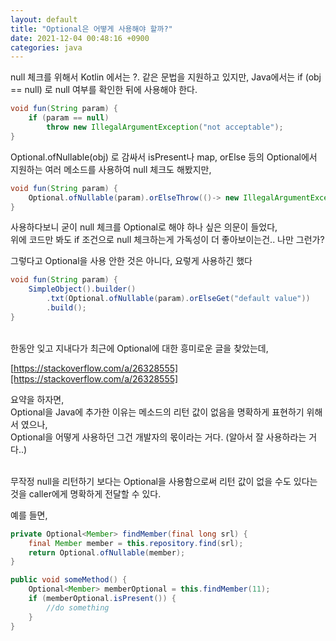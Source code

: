```yaml
---
layout: default
title: "Optional은 어떻게 사용해야 할까?"
date: 2021-12-04 00:48:16 +0900
categories: java
---
```


null 체크를 위해서 Kotlin 에서는 ?. 같은 문법을 지원하고 있지만, Java에서는 if (obj == null) 로 null 여부를 확인한 뒤에 사용해야 한다.

```java
void fun(String param) {
    if (param == null)
        throw new IllegalArgumentException("not acceptable");
}
```

Optional.ofNullable(obj) 로 감싸서 isPresent나 map, orElse 등의 Optional에서 지원하는
여러 메소드를 사용하여 null 체크도 해봤지만,

```java
void fun(String param) {
    Optional.ofNullable(param).orElseThrow(()-> new IllegalArgumentException("not acceptable"));
}
```

사용하다보니 굳이 null 체크를 Optional로 해야 하나 싶은 의문이 들었다,  
위에 코드만 봐도 if 조건으로 null 체크하는게 가독성이 더 좋아보이는건.. 나만 그런가?

그렇다고 Optional을 사용 안한 것은 아니다, 요렇게 사용하긴 했다

```java
void fun(String param) {
    SimpleObject().builder()
        .txt(Optional.ofNullable(param).orElseGet("default value"))
        .build();
}
```

<br> 
한동안 잊고 지내다가 최근에 Optional에 대한 흥미로운 글을 찾았는데,

[https://stackoverflow.com/a/26328555][https://stackoverflow.com/a/26328555]

요약을 하자면,  
Optional을 Java에 추가한 이유는 메소드의 리턴 값이 없음을 명확하게 표현하기 위해서 였으나,  
Optional을 어떻게 사용하던 그건 개발자의 몫이라는 거다.
(알아서 잘 사용하라는 거다..)

<br>
무작정 null을 리턴하기 보다는 Optional을 사용함으로써  
리턴 값이 없을 수도 있다는 것을 caller에게 명확하게 전달할 수 있다.

예를 들면,

```java
private Optional<Member> findMember(final long srl) {
    final Member member = this.repository.find(srl);
    return Optional.ofNullable(member);
}

public void someMethod() {
    Optional<Member> memberOptional = this.findMember(11);
    if (memberOptional.isPresent()) {
        //do something
    }
}
```

[https://stackoverflow.com/a/26328555]: https://stackoverflow.com/a/26328555
